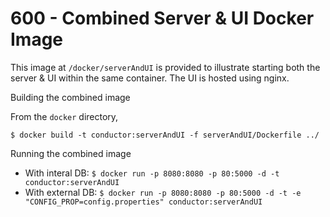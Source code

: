 # 600 - Combined Server & UI Docker Image

This image at ```/docker/serverAndUI``` is provided to illustrate starting both the server & UI within the same container. The UI is hosted using nginx.

Building the combined image

From the ```docker``` directory,

```
$ docker build -t conductor:serverAndUI -f serverAndUI/Dockerfile ../
```

Running the combined image

- With interal DB: ```$ docker run -p 8080:8080 -p 80:5000 -d -t conductor:serverAndUI```
- With external DB: ```$ docker run -p 8080:8080 -p 80:5000 -d -t -e "CONFIG_PROP=config.properties" conductor:serverAndUI```
